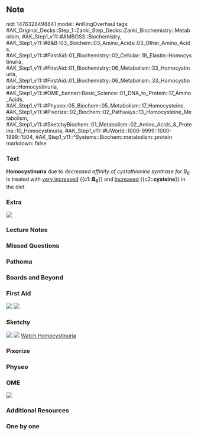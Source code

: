 ## Note
nid: 1476328498841
model: AnKingOverhaul
tags: #AK_Original_Decks::Step_1::Zanki_Step_Decks::Zanki_Biochemistry::Metabolism, #AK_Step1_v11::#AMBOSS::Biochemistry, #AK_Step1_v11::#B&B::03_Biochem::03_Amino_Acids::03_Other_Amino_Acids, #AK_Step1_v11::#FirstAid::01_Biochemistry::02_Cellular::18_Elastin::Homocystinuria, #AK_Step1_v11::#FirstAid::01_Biochemistry::06_Metabolism::33_Homocystinuria, #AK_Step1_v11::#FirstAid::01_Biochemistry::06_Metabolism::33_Homocystinuria::Homocystinuria, #AK_Step1_v11::#OME_banner::Basic_Science::01_DNA_to_Protein::17_Amino_Acids, #AK_Step1_v11::#Physeo::05_Biochem::05_Metabolism::17_Homocysteine, #AK_Step1_v11::#Pixorize::02_Biochem::02_Pathways::13_Homocysteine_Metabolism, #AK_Step1_v11::#SketchyBiochem::01_Metabolism::02_Amino_Acids_&_Proteins::10_Homocystinuria, #AK_Step1_v11::#UWorld::1000-9999::1000-1999::1504, #AK_Step1_v11::^Systems::Biochem::metabolism::protein
markdown: false

### Text
<div>
  <b>Homocystinuria</b> due to <i>decreased affinity of
  cystathionine synthase for B<sub>6</sub></i> is treated with
  <u>very increased</u> {{c1::<b>B<sub>6</sub></b>}} and
  <u>increased</u> {{c2::<b>cysteine</b>}} in the diet
</div>

### Extra
<img src="paste-618879017549927.jpg">

### Lecture Notes


### Missed Questions


### Pathoma


### Boards and Beyond


### First Aid
<img src="tmpigMZFV.png"> <img src="tmpdZjJcY.png">

### Sketchy
<img src="Screen%20Shot%202021-01-07%20at%2015.20.39.jpg">
<img src="Screen%20Shot%202021-01-07%20at%2015.20.53.jpg"> <a href=
"https://dashboard.sketchy.com/study/medical/courses/medical-biochemistry/units/medical-biochemistry-metabolism/videos/medical-biochemistry-metabolism-amino-acids-and-proteins-homocystinuria?utm_source=anki&utm_medium=partnership&utm_campaign=february_update&utm_content=medical">
Watch Homocystinuria</a>

### Pixorize


### Physeo


### OME
<div class="ome-widget">
  <a href=
  "https://onlinemeded.org/spa/dna-to-protein/amino-acids/acquire?ref=anki">
  <img src="_OME_AnkiFlashcards_Lesson_6.png"></a>
</div>

### Additional Resources


### One by one

